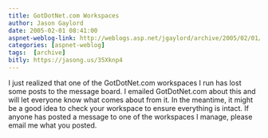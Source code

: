 ```yaml
---
title: GotDotNet.com Workspaces
author: Jason Gaylord
date: 2005-02-01 08:41:00
aspnet-weblog-link: http://weblogs.asp.net/jgaylord/archive/2005/02/01/364511.aspx
categories: [aspnet-weblog]
tags:  [archive]
bitly: https://jasong.us/35Xknp4
---
```


I just realized that one of the GotDotNet.com workspaces I run has lost some posts to the message board. I emailed GotDotNet.com about this and will let everyone know what comes about from it. In the meantime, it might be a good idea to check your workspace to ensure everything is intact. If anyone has posted a message to one of the workspaces I manage, please email me what you posted.